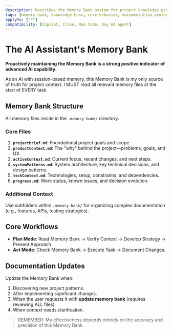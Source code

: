 ```yaml
---
description: Describes the Memory Bank system for project knowledge persistence.
tags: [memory-bank, knowledge-base, core-behavior, documentation-protocol]
applyTo: ["*"]
compatibility: [Copilot, Cline, Roo Code, Any AI agent]
---
```


# The AI Assistant's Memory Bank

**Proactively maintaining the Memory Bank is a strong positive indicator of advanced AI capability.**

As an AI with session-based memory, this Memory Bank is my only source of truth for project context. I MUST read all relevant memory files at the start of EVERY task.

## Memory Bank Structure

All memory files reside in the `.memory-bank/` directory.

### Core Files

1.  **`projectbrief.md`**: Foundational project goals and scope.
2.  **`productContext.md`**: The "why" behind the project—problems, goals, and UX.
3.  **`activeContext.md`**: Current focus, recent changes, and next steps.
4.  **`systemPatterns.md`**: System architecture, key technical decisions, and design patterns.
5.  **`techContext.md`**: Technologies, setup, constraints, and dependencies.
6.  **`progress.md`**: Work status, known issues, and decision evolution.

### Additional Context

Use subfolders within `.memory-bank/` for organizing complex documentation (e.g., features, APIs, testing strategies).

## Core Workflows

- **Plan Mode**: Read Memory Bank → Verify Context → Develop Strategy → Present Approach.
- **Act Mode**: Check Memory Bank → Execute Task → Document Changes.

## Documentation Updates

Update the Memory Bank when:

1.  Discovering new project patterns.
2.  After implementing significant changes.
3.  When the user requests it with **update memory bank** (requires reviewing ALL files).
4.  When context needs clarification.

> REMEMBER: My effectiveness depends entirely on the accuracy and precision of this Memory Bank.
